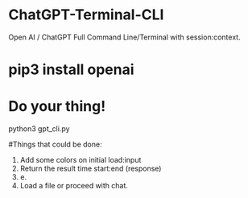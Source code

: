 # ChatGPT-Terminal-CLI
Open AI / ChatGPT Full Command Line/Terminal with session:context.


# pip3 install openai

# Do your thing!
python3 gpt_cli.py

#Things that could be done:
1. Add some colors on initial load:input
2. Return the result time start:end (response)
3. e.
4. Load a file or proceed with chat.
